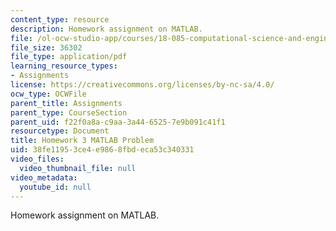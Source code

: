 ```yaml
---
content_type: resource
description: Homework assignment on MATLAB.
file: /ol-ocw-studio-app/courses/18-085-computational-science-and-engineering-i-fall-2008/38fe11953ce4e9868fbdeca53c340331_mtp_18085_f07.pdf
file_size: 36302
file_type: application/pdf
learning_resource_types:
- Assignments
license: https://creativecommons.org/licenses/by-nc-sa/4.0/
ocw_type: OCWFile
parent_title: Assignments
parent_type: CourseSection
parent_uid: f22f0a8a-c9aa-3a44-6525-7e9b091c41f1
resourcetype: Document
title: Homework 3 MATLAB Problem
uid: 38fe1195-3ce4-e986-8fbd-eca53c340331
video_files:
  video_thumbnail_file: null
video_metadata:
  youtube_id: null
---
```

Homework assignment on MATLAB.